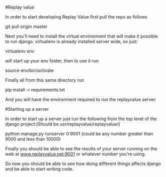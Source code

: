 #Replay value

In order to start developing Replay Value first pull the repo as follows

git pull origin master

Next you'll need to install the virtual environment that will make it possible to run django. virtualenv is already installed server wide, so just:

virtualenv env

will start up your env folder, then to use it run

source env/bin/activate

Finally all from this same directory run

pip install -r requirements.txt

And you will have the environment required to run the replayvalue server.

#Starting up a server

In order to start up a server just run the following from the top level of the django project:(Should be usr/replayvalue/replayvalue/)

python manage.py runserver 0:9001    (could be any number greater than 9000 and less than 10000)

Finally you should be able to see the results of your server running on the web at www.replayvalue.net:9001 or whatever number you're using.

So now you should be able to see how doing different things affects django and be able to start writing code. 
